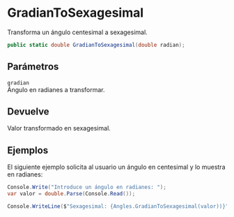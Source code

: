 # GradianToSexagesimal

Transforma un ángulo centesimal a sexagesimal.

```csharp
public static double GradianToSexagesimal(double radian);
```

## Parámetros

`gradian`  
Ángulo en radianes a transformar.

## Devuelve

Valor transformado en sexagesimal.

## Ejemplos

El siguiente ejemplo solicita al usuario un ángulo en centesimal y lo muestra en radianes:

```csharp
Console.Write("Introduce un ángulo en radianes: ");
var valor = double.Parse(Console.Read());

Console.WriteLine($"Sexagesimal: {Angles.GradianToSexagesimal(valor))}");
```



